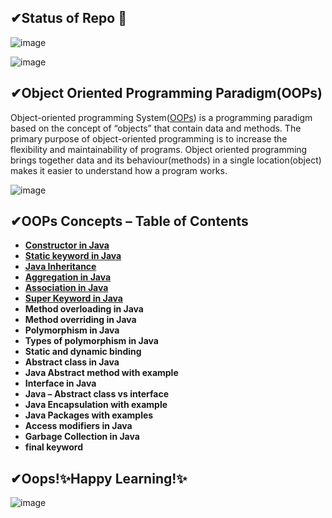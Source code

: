 ## ✔Status of Repo 👀
<!--[image](https://user-images.githubusercontent.com/67740644/141652543-0dba4e83-c289-4806-a7a4-44466df47c64.png)-->
![image](https://user-images.githubusercontent.com/67740644/141665511-8e0901eb-9184-43f7-94f6-3b9a05a549cb.png)

![image](https://user-images.githubusercontent.com/67740644/141665333-50841bcc-a09b-43a0-95f5-648378bd9e2e.png)

## ✔Object Oriented Programming Paradigm(OOPs)
Object-oriented programming System([OOPs](https://beginnersbook.com/2013/04/oops-concepts/)) is a programming paradigm based on the concept of “objects” that contain data and methods. The primary purpose of object-oriented programming is to increase the flexibility and maintainability of programs. Object oriented programming brings together data and its behaviour(methods) in a single location(object) makes it easier to understand how a program works.

![image](https://user-images.githubusercontent.com/67740644/141665424-cd093d3f-00fe-40ae-b56b-9d047c0b5d60.png)

## ✔OOPs Concepts – Table of Contents

- [**Constructor in Java**](https://github.com/KanakamSasikalyan/Java-OOPs/tree/main/Constructors)
- [**Static keyword in Java**](https://github.com/KanakamSasikalyan/Java-OOPs/tree/main/Static-keyword)
- [**Java Inheritance**](https://github.com/KanakamSasikalyan/Java-OOPs/tree/main/Inheritance)
- [**Aggregation in Java**](https://github.com/KanakamSasikalyan/Java-OOPs/tree/main/Aggregation)
- [**Association in Java**](https://github.com/KanakamSasikalyan/Java-OOPs/tree/main/Association)
- [**Super Keyword in Java**](https://github.com/KanakamSasikalyan/Java-OOPs/tree/main/Super-keyword)
- **Method overloading in Java**
- **Method overriding in Java**
- **Polymorphism in Java**
- **Types of polymorphism in Java**
- **Static and dynamic binding**
- **Abstract class in Java**
- **Java Abstract method with example**
- **Interface in Java**
- **Java – Abstract class vs interface**
- **Java Encapsulation with example**
- **Java Packages with examples**
- **Access modifiers in Java**
- **Garbage Collection in Java**
- **final keyword**

## ✔Oops!✨Happy Learning!✨
![image](https://user-images.githubusercontent.com/67740644/141652359-e7da357c-2ca1-4c42-8f0c-7aa35ba57a20.png)
